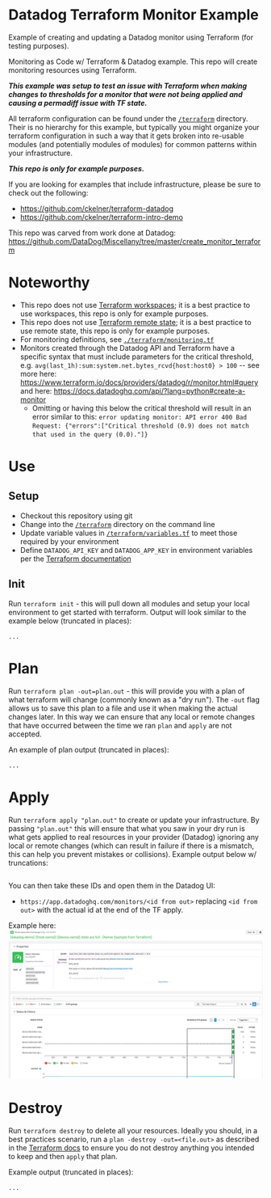 # Datadog Terraform Monitor Example
Example of creating and updating a Datadog monitor using Terraform (for testing purposes).

Monitoring as Code w/ Terraform &amp; Datadog example. This repo will create
monitoring resources using Terraform.

__*This example was setup to test an issue with Terraform when making changes to
thresholds for a monitor that were not being applied and causing a permadiff
issue with TF state.*__

All terraform configuration can be found under the [`/terraform`](/terraform)
directory. Their is no hierarchy for this example, but typically you might
organize your terraform configuration in such a way that it gets broken into
re-usable modules (and potentially modules of modules) for common patterns
within your infrastructure.

__*This repo is only for example purposes.*__

If you are looking for examples that include infrastructure, please be sure to
check out the following:
- https://github.com/ckelner/terraform-datadog
- https://github.com/ckelner/terraform-intro-demo

This repo was carved from work done at Datadog: https://github.com/DataDog/Miscellany/tree/master/create_monitor_terraform

# Noteworthy
- This repo does not use [Terraform
workspaces](https://www.terraform.io/docs/state/workspaces.html); it is a best
practice to use workspaces, this repo is only for example purposes.
- This repo does not use [Terraform remote
state](https://www.terraform.io/docs/state/remote.html); it is a best
practice to use remote state, this repo is only for example purposes.
- For monitoring definitions, see
[`./terraform/monitoring.tf`](./terraform/monitoring.tf)
- Monitors created through the Datadog API and Terraform have a specific syntax
that must include parameters for the critical threshold, e.g.
`avg(last_1h):sum:system.net.bytes_rcvd{host:host0} > 100` -- see more here:
https://www.terraform.io/docs/providers/datadog/r/monitor.html#query and here:
https://docs.datadoghq.com/api/?lang=python#create-a-monitor
  - Omitting or having this below the critical threshold will result in an error
  similar to this: `error updating monitor: API error 400 Bad Request: {"errors":["Critical threshold (0.9) does not match that used in the query (0.0)."]}`

# Use
## Setup
- Checkout this repository using git
- Change into the [`/terraform`](/terraform) directory on the command line
- Update variable values in [`/terraform/variables.tf`](/terraform/variables.tf)
to meet those required by your environment
- Define `DATADOG_API_KEY` and `DATADOG_APP_KEY` in environment variables per
the [Terraform
documentation](https://www.terraform.io/docs/providers/datadog/index.html)

## Init
Run `terraform init` - this will pull down all modules and setup your
local environment to get started with terraform. Output will look similar to the
example below (truncated in places):
```
...
```

# Plan
Run `terraform plan -out=plan.out` - this will provide you with a plan of what
terraform will change (commonly known as a "dry run"). The `-out` flag allows us
to save this plan to a file and use it when making the actual changes later. In
this way we can ensure that any local or remote changes that have occurred
between the time we ran `plan` and `apply` are not accepted.

An example of plan output (truncated in places):
```
...
```

# Apply
Run `terraform apply "plan.out"` to create or update your infrastructure. By
passing `"plan.out"` this will ensure that what you saw in your dry run is what
gets applied to real resources in your provider (Datadog) ignoring any local or
remote changes (which can result in failure if there is a mismatch, this can
help you prevent mistakes or collisions). Example output below w/ truncations:
```

```

You can then take these IDs and open them in the Datadog UI:
- `https://app.datadoghq.com/monitors/<id from out>` replacing `<id from out>`
with the actual id at the end of the TF apply.

Example here:
![img](./images/tf_monitor.png)


# Destroy
Run `terraform destroy` to delete all your resources. Ideally you should, in a
best practices scenario, run a `plan -destroy -out=<file.out>` as described in
the [Terraform
docs](https://www.terraform.io/docs/commands/plan.html#destroy) to ensure you
do not destroy anything you intended to keep and then `apply` that plan.

Example output (truncated in places):
```
...
```
